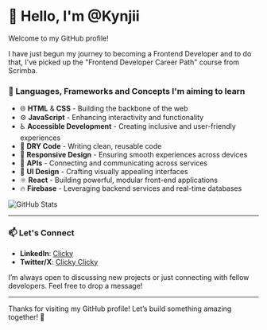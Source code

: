 # 👋 Hello, I'm @Kynjii

Welcome to my GitHub profile! 

I have just begun my journey to becoming a Frontend Developer and to do that, I've picked up the "Frontend Developer Career Path" course from Scrimba.

### 🌱 Languages, Frameworks and Concepts I'm aiming to learn

- 🌐 **HTML** & **CSS** - Building the backbone of the web
- ⚙️ **JavaScript** - Enhancing interactivity and functionality
- ♿ **Accessible Development** - Creating inclusive and user-friendly experiences
- 🔄 **DRY Code** - Writing clean, reusable code
- 📱 **Responsive Design** - Ensuring smooth experiences across devices
- 🔌 **APIs** - Connecting and communicating across services
- 🎨 **UI Design** - Crafting visually appealing interfaces
- ⚛️ **React** - Building powerful, modular front-end applications
- 🔥 **Firebase** - Leveraging backend services and real-time databases


![GitHub Stats](https://github-readme-stats.vercel.app/api?username=kynjii&theme=gotham&show_icons=true&hide_border=true&count_private=true)

---

### 📫 Let's Connect
- **LinkedIn**: [Clicky](https://linkedin.com/in/deanburrowscm)
- **Twitter/X**: [Clicky Clicky](https://twitter.com/Dean_Burrows_PM)

I’m always open to discussing new projects or just connecting with fellow developers. Feel free to drop a message!

---

Thanks for visiting my GitHub profile! Let’s build something amazing together! 🚀
